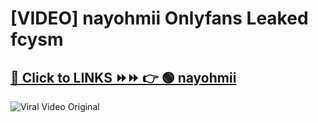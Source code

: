 
 # [VIDEO] nayohmii Onlyfans Leaked fcysm

## <h2><a href="https://clipsfans.com/nayohmii&ref=git">🔗 Click to LINKS ⏩⏩ 👉 🟢 nayohmii </a></h2>

<a href="https://clipsfans.com/nayohmii&ref=git" rel="nofollow" data-target="animated-image.originalLink"><img src="https://i.ibb.co.com/xMMVF88/686577567.gif" alt="Viral Video Original" style="max-width: 100%; display: inline-block;" data-target="animated-image.originalImage"></a>

